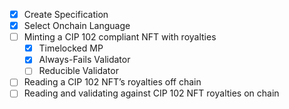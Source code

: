 - [x] Create Specification
- [x] Select Onchain Language
- [ ] Minting a CIP 102 compliant NFT with royalties
  - [x] Timelocked MP
  - [x] Always-Fails Validator
  - [ ] Reducible Validator
- [ ] Reading a CIP 102 NFT’s royalties off chain
- [ ] Reading and validating against CIP 102 NFT royalties on chain